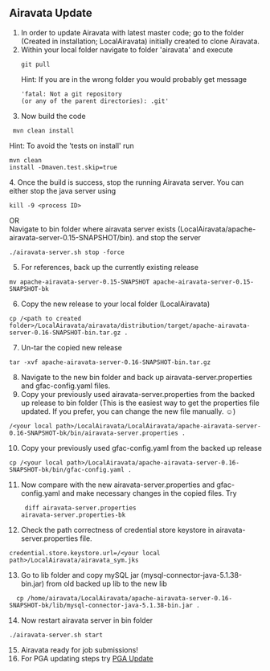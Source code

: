 ## Airavata Update

1. In order to update Airavata with latest master code; go to the folder (Created in installation; LocalAiravata) initially created to clone Airavata.
2. Within your local folder navigate to folder 'airavata' and execute <pre><code>git pull </code></pre>
Hint: If you are in the wrong folder you would probably get message <pre><code>'fatal: Not a git repository (or any of the parent directories): .git'</code></pre>
3. Now build the code 
<pre><code> mvn clean install</code></pre>
Hint: To avoid the 'tests on install' run <pre><code>mvn clean install -Dmaven.test.skip=true</code></pre>
4. Once the build is success, stop the running Airavata server. You can either stop the java server using 
<pre><code>kill -9 &#60;process ID&#62;</code></pre>
OR<br>
Navigate to bin folder where airavata server exists (LocalAiravata/apache-airavata-server-0.15-SNAPSHOT/bin). and stop the server
<pre><code>./airavata-server.sh stop -force</code></pre>
5. For references, back up the currently existing release
<pre><code>mv apache-airavata-server-0.15-SNAPSHOT apache-airavata-server-0.15-SNAPSHOT-bk</code></pre>
6. Copy the new release to your local folder (LocalAiravata)
<pre><code>cp /&#60;path to created folder&#62;/LocalAiravata/airavata/distribution/target/apache-airavata-server-0.16-SNAPSHOT-bin.tar.gz .</code></pre>
7. Un-tar the copied new release
<pre><code>tar -xvf apache-airavata-server-0.16-SNAPSHOT-bin.tar.gz</code></pre>
8. Navigate to the new bin folder and back up airavata-server.properties and gfac-config.yaml files.
9. Copy your previously used airavata-server.properties from the backed up release to bin folder (This is the easiest way to get the properties file updated. If you prefer, you can change the new file manually. &#9786;)
<pre><code>/&#60;your local path&#62;/LocalAiravata/LocalAiravata/apache-airavata-server-0.16-SNAPSHOT-bk/bin/airavata-server.properties .</code></pre>
10. Copy your previously used gfac-config.yaml from the backed up release
<pre><code>cp /&#60;your local path&#62;/LocalAiravata/apache-airavata-server-0.16-SNAPSHOT-bk/bin/gfac-config.yaml .</code></pre>
11. Now compare with the new airavata-server.properties and gfac-config.yaml and make necessary changes in the copied files.
Try <pre><code> diff airavata-server.properties airavata-server.properties-bk</code></pre>
12. Check the path correctness of credential store keystore in airavata-server.properties file.
<pre><code>credential.store.keystore.url=/&#60;your local path&#62;/LocalAiravata/airavata_sym.jks</code></pre>
13. Go to lib folder and copy mySQL jar (mysql-connector-java-5.1.38-bin.jar) from old backed up lib to the new lib
<pre><code>  cp /home/airavata/LocalAiravata/apache-airavata-server-0.16-SNAPSHOT-bk/lib/mysql-connector-java-5.1.38-bin.jar .</code></pre>
14. Now restart airavata server in bin folder
<pre><code>./airavata-server.sh start</code></pre>
15. Airavata ready for job submissions!
16. For PGA updating steps try <a href="../PGA-Upgrades">PGA Update</a>




 


